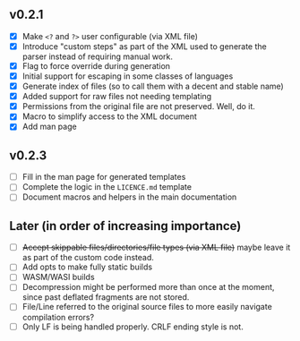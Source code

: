 ## v0.2.1

- [x] Make `<?` and `?>` user configurable (via XML file)
- [x] Introduce "custom steps" as part of the XML used to generate the parser instead of requiring manual work.
- [x] Flag to force override during generation
- [x] Initial support for escaping in some classes of languages
- [x] Generate index of files (so to call them with a decent and stable name)
- [x] Added support for raw files not needing templating
- [x] Permissions from the original file are not preserved. Well, do it.
- [x] Macro to simplify access to the XML document
- [x] Add man page

## v0.2.3

- [ ] Fill in the man page for generated templates
- [ ] Complete the logic in the `LICENCE.md` template
- [ ] Document macros and helpers in the main documentation

## Later (in order of increasing importance)

- [ ] ~~Accept skippable files/directories/file types (via XML file)~~ maybe leave it as part of the custom code instead.
- [ ] Add opts to make fully static builds
- [ ] WASM/WASI builds
- [ ] Decompression might be performed more than once at the moment, since past deflated fragments are not stored.
- [ ] File/Line referred to the original source files to more easily navigate compilation errors?
- [ ] Only LF is being handled properly. CRLF ending style is not.

